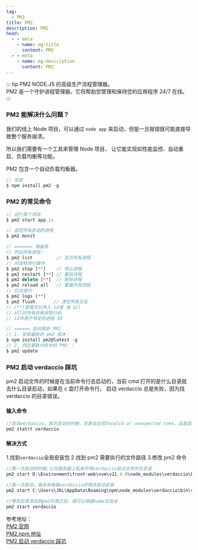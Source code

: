 ```yaml
---
tag:
  - PM2
title: PM2
description: PM2
head:
  - - meta
    - name: og:title
      content: PM2
  - - meta
    - name: og:description
      content: PM2
---
```


::: tip PM2
NODE.JS 的高级生产流程管理器。<br/>
PM2 是一个守护进程管理器，它将帮助您管理和保持您的应用程序 24/7 在线。
:::

### PM2 能解决什么问题？

我们的线上 Node 项目，可以通过 `node app` 来启动，但是一旦报错就可能直接导致整个服务崩溃。

所以我们需要有一个工具来管理 Node 项目， 让它能实现如性能监控、自动重启、负载均衡等功能。

PM2 包含一个自动负载均衡器。

```js
// 安装
$ npm install pm2 -g
```

### PM2 的常见命令

```js
// 运行某个项目
$ pm2 start app.js

// 监控所有启动的进程
$ pm2 monit

// ======= 微服务
// 列出所有进程：
$ pm2 list         // 显示所有进程
// 对进程进行操作
$ pm2 stop [**]    // 停止进程
$ pm2 restart [**] // 重启进程
$ pm2 delete [**]  // 删除进程
$ pm2 reload all   // 重载所有进程
// 日志操作
$ pm2 logs [**]
$ pm2 flush       // 清空所有日志
// [**]里面可以传入 id值 或 all
// all对所有进程采取行动
// id作用于特定的进程 ID

// ====== 如何更新 PM2
// 1. 安装最新的 pm2 版本：
$ npm install pm2@latest -g
// 2. 然后更新内存中的 PM2 ：
$ pm2 update
```

### PM2 启动 verdaccio 踩坑

pm2 启动文件的时候是在当前命令行去启动的，当前 cmd 打开的是什么目录就去什么目录启动，如果在 c 盘打开命令行， 启动 verdaccio 总是失败，因为找 verdaccio 的目录错误。

#### 输入命令

```js
//启动verdaccio，首次启动的时候，总是会出现Invalid or unexpected toke，这是因为查找verdaccio的目录错误，因为命令默认查找是去系统查找
pm2 statrt verdaccio
```

#### 解决方式

1.找到`verdaccio`全局安装包 2.找到 pm2 需要执行的文件路径 3.修改 pm2 命令

```js
//第一次启动的时候,公司服务器上私有环境verdaccio启动文件所在目录
pm2 start D:\Environment\front-web\nvm\v21.4.0\node_modules\verdaccio\bin\verdaccio

//第一次启动，我本地电脑verdaccio的程序启动目录
pm2 start C:\Users\JKL\AppData\Roaming\npm\node_modules\verdaccio\bin\verdaccio

//等到目录添加到pm2列表之后，就可以根据name去启动
pm2 start verdaccio
```

参考地址：<br/>
<a href="https://pm2.keymetrics.io/" target="_blank">PM2 官网</a> <br/>
<a href="https://www.npmjs.com/package/pm2" target="_blank">PM2 npm 地址</a> <br/>
<a href="https://blog.csdn.net/CarrreyYan_979292/article/details/131965497" target="_blank">PM2 启动 verdaccio 踩坑</a> <br/>
